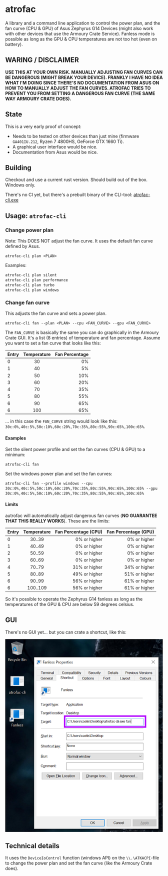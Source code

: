 # atrofac

A library and a command line application to control the power plan, and the fan curve (CPU & GPU) of Asus Zephyrus G14 Devices (might also work with other devices that use the Armoury Crate Service). Fanless mode is possible as long as the GPU & CPU temperatures are not too hot (even on battery). 

## WARING / DISCLAIMER

**USE THIS AT YOUR OWN RISK. MANUALLY ADJUSTING FAN CURVES CAN BE DANGEROUS (MIGHT BREAK YOUR DEVICE). FRANKLY I HAVE NO IDEA WHAT I'M DOING SINCE THERE'S NO DOCUMENTATION FROM ASUS ON HOW TO MANUALLY ADJUST THE FAN CURVES. ATROFAC TRIES TO PREVENT YOU FROM SETTING A DANGEROUS FAN CURVE (THE SAME WAY ARMOURY CRATE DOES).**

## State

This is a very early proof of concept:

 * Needs to be tested on other devices than just mine (firmware `GA401IU.212`, Ryzen 7 4800HS, GeForce GTX 1660 Ti).
 * A graphical user interface would be nice.
 * Documentation from Asus would be nice.

## Building

Checkout and use a current rust version. Should build out of the box. Windows only.

There's no CI yet, but there's a prebuilt binary of the CLI-tool: [atrofac-cli.exe](bin/atrofac-cli.exe)

## Usage: `atrofac-cli`

### Change power plan

Note: This DOES NOT adjust the fan curve. It uses the default fan curve defined by Asus. 

```shell 
atrofac-cli plan <PLAN>
```

Examples:

```shell 
atrofac-cli plan silent
atrofac-cli plan performance
atrofac-cli plan turbo
atrofac-cli plan windows
```

### Change fan curve

This adjusts the fan curve and sets a power plan.

```shell 
atrofac-cli fan --plan <PLAN> --cpu <FAN_CURVE> --gpu <FAN_CURVE>
```

The `FAN_CURVE` is basically the same you can do graphically in the Armoury Crate GUI. It's a list (8 entries) of temperature and fan percentage. Assume you want to set a fan curve that looks like this:

| Entry | Temperature | Fan Percentage  |
| --- |:---:| ---:|
| 0 | 30 | 0% |
| 1 | 40 | 5% |
| 2 | 50 | 10% |
| 3 | 60 | 20% |
| 4 | 70 | 35% |
| 5 | 80 | 55% |
| 6 | 90 | 65% |
| 6 | 100 | 65% |

... in this case the `FAN_CURVE` string would look like this: `30c:0%,40c:5%,50c:10%,60c:20%,70c:35%,80c:55%,90c:65%,100c:65%`.

#### Examples

Set the silent power profile and set the fan curves (CPU & GPU) to a minimum:

```shell 
atrofac-cli fan 
```

Set the windows power plan and set the fan curves:

```shell 
atrofac-cli fan --profile windows --cpu 30c:0%,40c:5%,50c:10%,60c:20%,70c:35%,80c:55%,90c:65%,100c:65% --gpu 30c:0%,40c:5%,50c:10%,60c:20%,70c:35%,80c:55%,90c:65%,100c:65%
```

#### Limits

autrofac will automatically adjust dangerous fan curves (**NO GUARANTEE THAT THIS REALLY WORKS**). These are the limits:

| Entry | Temperature | Fan Percentage (CPU) | Fan Percentage (GPU) |
| --- |:---:| ---:| ---:|
| 0 | 30..39 | 0% or higher | 0% or higher |
| 1 | 40..49 | 0% or higher | 0% or higher |
| 2 | 50..59 | 0% or higher | 0% or higher |
| 3 | 60..69 | 0% or higher | 0% or higher |
| 4 | 70..79 | 31% or higher | 34% or higher |
| 5 | 80..89 | 49% or higher | 51% or higher |
| 6 | 90..99 | 56% or higher | 61% or higher |
| 6 | 100..109 | 56% or higher | 61% or higher |

So it's possible to operate the Zephyrus G14 fanless as long as the temperatures of the GPU & CPU are below 59 degrees celsius. 

## GUI

There's no GUI yet... but you can crate a shortcut, like this:

![Shortcut](bin/shortcut.png)

## Technical details

It uses the `DeviceIoControl` function (windows API) on the `\\.\ATKACPI`-file to change the power plan and set the fan curve (like the Armoury Crate does). 